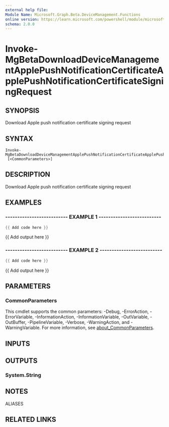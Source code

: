 ```yaml
---
external help file:
Module Name: Microsoft.Graph.Beta.DeviceManagement.Functions
online version: https://learn.microsoft.com/powershell/module/microsoft.graph.beta.devicemanagement.functions/invoke-mgbetadownloaddevicemanagementapplepushnotificationcertificateapplepushnotificationcertificatesigningrequest
schema: 2.0.0
---
```


# Invoke-MgBetaDownloadDeviceManagementApplePushNotificationCertificateApplePushNotificationCertificateSigningRequest

## SYNOPSIS
Download Apple push notification certificate signing request

## SYNTAX

```
Invoke-MgBetaDownloadDeviceManagementApplePushNotificationCertificateApplePushNotificationCertificateSigningRequest
 [<CommonParameters>]
```

## DESCRIPTION
Download Apple push notification certificate signing request

## EXAMPLES

### -------------------------- EXAMPLE 1 --------------------------
```powershell
{{ Add code here }}
```

{{ Add output here }}

### -------------------------- EXAMPLE 2 --------------------------
```powershell
{{ Add code here }}
```

{{ Add output here }}

## PARAMETERS

### CommonParameters
This cmdlet supports the common parameters: -Debug, -ErrorAction, -ErrorVariable, -InformationAction, -InformationVariable, -OutVariable, -OutBuffer, -PipelineVariable, -Verbose, -WarningAction, and -WarningVariable. For more information, see [about_CommonParameters](http://go.microsoft.com/fwlink/?LinkID=113216).

## INPUTS

## OUTPUTS

### System.String

## NOTES

ALIASES

## RELATED LINKS

